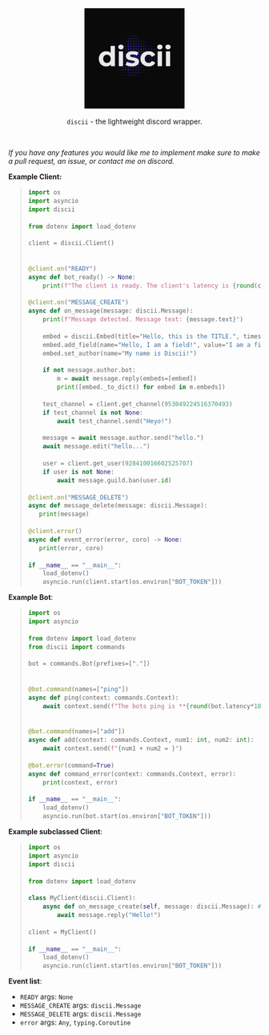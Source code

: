 <div align='center'>
  <img src = "assets/discii.png" width = "200" height="200">
  <br>

  `discii` - the lightweight discord wrapper.

  <br>
</div>

*If you have any features you would like me to implement make sure to make a pull request, an issue, or contact me on discord.*

**Example Client:**
> ```py
> import os
> import asyncio
> import discii
>
> from dotenv import load_dotenv
>
> client = discii.Client()
>
>
> @client.on("READY")
> async def bot_ready() -> None:
>     print(f"The client is ready. The client's latency is {round(client.latency * 1000)}s")
>
> @client.on("MESSAGE_CREATE")
> async def on_message(message: discii.Message):
>     print(f"Message detected. Message text: {message.text}")
>
>     embed = discii.Embed(title="Hello, this is the TITLE.", timestamp=message.timestamp, colour=0xfffff)
>     embed.add_field(name="Hello, I am a field!", value="I am a field value!")
>     embed.set_author(name="My name is Discii!")
>
>     if not message.author.bot:
>         m = await message.reply(embeds=[embed])
>         print([embed._to_dict() for embed in m.embeds])
>
>     test_channel = client.get_channel(953049224516370493)
>     if test_channel is not None:
>         await test_channel.send("Heyo!")
>
>     message = await message.author.send("hello.")
>     await message.edit("hello...")
>
>     user = client.get_user(928410016602525707)
>     if user is not None:
>         await message.guild.ban(user.id)
>
> @client.on("MESSAGE_DELETE")
> async def message_delete(message: discii.Message):
>    print(message)
>
> @client.error()
> async def event_error(error, coro) -> None:
>    print(error, coro)
>
> if __name__ == "__main__":
>     load_dotenv()
>     asyncio.run(client.start(os.environ["BOT_TOKEN"]))
> ```

**Example Bot**:
> ```py
> import os
> import asyncio
>
> from dotenv import load_dotenv
> from discii import commands
>
> bot = commands.Bot(prefixes=["."])
>
>
> @bot.command(names=["ping"])
> async def ping(context: commands.Context):
>     await context.send(f"The bots ping is **{round(bot.latency*1000)}**")
>
>
> @bot.command(names=["add"])
> async def add(context: commands.Context, num1: int, num2: int):
>     await context.send(f"{num1 + num2 = }")
>
> @bot.error(command=True)
> async def command_error(context: commands.Context, error):
>     print(context, error)
>
> if __name__ == "__main__":
>     load_dotenv()
>     asyncio.run(bot.start(os.environ["BOT_TOKEN"]))
> ```

**Example subclassed Client**:
> ```py
> import os
> import asyncio
> import discii
>
> from dotenv import load_dotenv
>
> class MyClient(discii.Client):
>     async def on_message_create(self, message: discii.Message): # the same as registering an event, just add on_
>         await message.reply("Hello!")
>
> client = MyClient()
>
> if __name__ == "__main__":
>     load_dotenv()
>     asyncio.run(client.start(os.environ["BOT_TOKEN"]))

**Event list**:
- `READY`
  args: `None`
- `MESSAGE_CREATE`
  args: `discii.Message`
- `MESSAGE_DELETE`
  args: `discii.Message`
- `error`
  args: `Any`, `typing.Coroutine`
